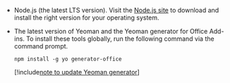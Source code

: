 - Node.js (the latest LTS version). Visit the [Node.js site](https://nodejs.org) to download and install the right version for your operating system.

- The latest version of Yeoman and the Yeoman generator for Office Add-ins. To install these tools globally, run the following command via the command prompt.

    ```command&nbsp;line
    npm install -g yo generator-office
    ```

    [!include[note to update Yeoman generator](../includes/note-yeoman-generator-update.md)]
